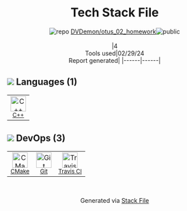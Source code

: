 <!--
&lt;--- Readme.md Snippet without images Start ---&gt;
## Tech Stack
DVDemon/otus_02_homework is built on the following main stack:

- [C++](http://www.cplusplus.com/) – Languages
- [CMake](http://www.cmake.org/) – Java Build Tools
- [Travis CI](http://travis-ci.com/) – Continuous Integration

Full tech stack [here](/techstack.md)

&lt;--- Readme.md Snippet without images End ---&gt;

&lt;--- Readme.md Snippet with images Start ---&gt;
## Tech Stack
DVDemon/otus_02_homework is built on the following main stack:

- <img width='25' height='25' src='https://img.stackshare.io/service/1049/cplusplus.png' alt='C++'/> [C++](http://www.cplusplus.com/) – Languages
- <img width='25' height='25' src='https://img.stackshare.io/service/2424/0UlUI_y1_400x400.jpg' alt='CMake'/> [CMake](http://www.cmake.org/) – Java Build Tools
- <img width='25' height='25' src='https://img.stackshare.io/service/460/Lu6cGu0z_400x400.png' alt='Travis CI'/> [Travis CI](http://travis-ci.com/) – Continuous Integration

Full tech stack [here](/techstack.md)

&lt;--- Readme.md Snippet with images End ---&gt;
-->
<div align="center">

# Tech Stack File
![](https://img.stackshare.io/repo.svg "repo") [DVDemon/otus_02_homework](https://github.com/DVDemon/otus_02_homework)![](https://img.stackshare.io/public_badge.svg "public")
<br/><br/>
|4<br/>Tools used|02/29/24 <br/>Report generated|
|------|------|
</div>

## <img src='https://img.stackshare.io/languages.svg'/> Languages (1)
<table><tr>
  <td align='center'>
  <img width='36' height='36' src='https://img.stackshare.io/service/1049/cplusplus.png' alt='C++'>
  <br>
  <sub><a href="http://www.cplusplus.com/">C++</a></sub>
  <br>
  <sub></sub>
</td>

</tr>
</table>

## <img src='https://img.stackshare.io/devops.svg'/> DevOps (3)
<table><tr>
  <td align='center'>
  <img width='36' height='36' src='https://img.stackshare.io/service/2424/0UlUI_y1_400x400.jpg' alt='CMake'>
  <br>
  <sub><a href="http://www.cmake.org/">CMake</a></sub>
  <br>
  <sub></sub>
</td>

<td align='center'>
  <img width='36' height='36' src='https://img.stackshare.io/service/1046/git.png' alt='Git'>
  <br>
  <sub><a href="http://git-scm.com/">Git</a></sub>
  <br>
  <sub></sub>
</td>

<td align='center'>
  <img width='36' height='36' src='https://img.stackshare.io/service/460/Lu6cGu0z_400x400.png' alt='Travis CI'>
  <br>
  <sub><a href="http://travis-ci.com/">Travis CI</a></sub>
  <br>
  <sub></sub>
</td>

</tr>
</table>

<br/>
<div align='center'>

Generated via [Stack File](https://github.com/marketplace/stack-file)
